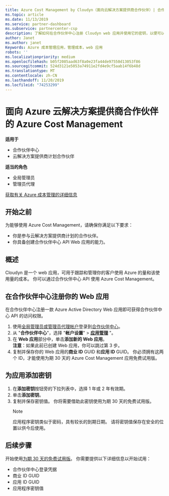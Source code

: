 ```yaml
---
title: Azure Cost Management by Cloudyn（面向云解决方案提供商合作伙伴）| 合作伙伴中心
ms.topic: article
ms.date: 11/13/2019
ms.service: partner-dashboard
ms.subservice: partnercenter-csp
description: 了解如何在合作伙伴中心注册 Cloudyn web 应用并使用它的密钥，以便可以使用该应用来跟踪客户的 Azure 使用情况和成本。
author: Janet
ms.author: janet
Keywords: Azure 成本管理应用，管理成本，web 应用
robots: ''
ms.localizationpriority: medium
ms.openlocfilehash: b05f2085aad63f8a0e23fa44de97550d13053f86
ms.sourcegitcommit: 524d3121e5053a74911e2fd4e9cf5aab14f6b48d
ms.translationtype: MT
ms.contentlocale: zh-CN
ms.lasthandoff: 11/20/2019
ms.locfileid: "74253299"
---
```

# <a name="azure-cost-management-app-for-azure-csp-partners"></a>面向 Azure 云解决方案提供商合作伙伴的 Azure Cost Management  

**适用于**

- 合作伙伴中心
- 云解决方案提供商计划合作伙伴

**适当的角色**

- 全局管理员
- 管理员代理

[获取有关 Azure 成本管理的详细信息](https://go.microsoft.com/fwlink/p/?linkid=857893)

## <a name="before-you-begin"></a>开始之前
为能够使用 Azure Cost Management，请确保你满足以下要求：

- 你是参与云解决方案提供商计划的合作伙伴。
- 你具备创建合作伙伴中心 API Web 应用的能力。

## <a name="overview"></a>概述

Cloudyn 是一个 web 应用，可用于跟踪和管理你的客户使用 Azure 的量和该使用量的成本。 你可以通过合作伙伴中心 API 使用 Azure Cost Management。

## <a name="register-your-web-app-in-the-partner-center"></a>在合作伙伴中心注册你的 Web 应用
在合作伙伴中心注册一款 Azure Active Directory Web 应用即可获得合作伙伴中心 API 的访问权限。 
1.  使用[全局管理员或管理员代理帐户](https://partnercenter.microsoft.com/pcv/dashboard/overview)登录到[合作伙伴中心](create-user-accounts-and-set-permissions.md)。
2.  从 "**合作伙伴中心**"，选择 "**帐户设置**" &gt; **[应用管理](https://partnercenter.microsoft.com/pcv/apiintegration/appmanagement)** "。
3.  在 **Web 应用**部分中，单击**添加新的 Web 应用**。
<br> **注意**：如果此前已创建 Web 应用，你可以跳过第 3 步。
4.  复制并保存你的 Web 应用的**商业 ID** GUID 和**应用 ID** GUID。 你必须拥有这两个 ID，才能使用为期 30 天的 Azure Cost Management 应用免费试用版。

## <a name="add-a-secret-key-to-your-app"></a>为应用添加密钥
1. 在**添加密钥**按钮旁的下拉列表中，选择 1 年或 2 年有效期。
2. 单击**添加密钥**。 
3. 复制并保存密钥值。 你将需要借助此密钥使用为期 30 天的免费试用版。<br>
   > [!NOTE]  
   > 应用程序密钥类似于密码，具有较长的到期日期。 请将密钥值保存在安全的位置以供今后使用。

## <a name="next-steps"></a>后续步骤
开始使用[为期 30 天的免费试用版](https://go.microsoft.com/fwlink/?linkid=857895)。
你需要提供以下详细信息以开始试用：
- 合作伙伴中心登录凭据
- 商业 ID GUID
- 应用 ID GUID
- 应用程序密钥值
